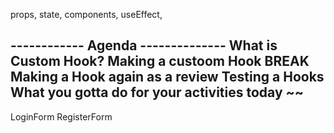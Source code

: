 props, state, components, useEffect, 

------------ Agenda --------------
What is Custom Hook?
Making a custoom Hook
BREAK
Making a Hook again as a review
Testing a Hooks 
What you gotta do for your activities today ~~
---------------------------------


LoginForm
RegisterForm